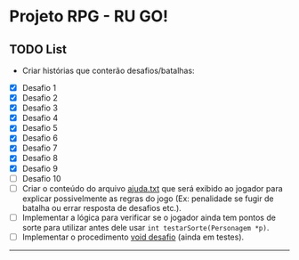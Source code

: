 # Projeto RPG - RU GO!
## TODO List
- Criar histórias que conterão desafios/batalhas:  
- [x] Desafio 1  
- [x] Desafio 2  
- [x] Desafio 3  
- [x] Desafio 4  
- [x] Desafio 5  
- [x] Desafio 6  
- [x] Desafio 7  
- [x] Desafio 8  
- [x] Desafio 9  
- [ ] Desafio 10  
- [ ] Criar o conteúdo do arquivo [ajuda.txt](https://github.com/philorocha/projeto-ip-rpg/blob/master/ProjetoRpgTeste/ajuda.txt) que será exibido ao jogador para explicar possivelmente as regras do jogo (Ex: penalidade se fugir de batalha ou errar resposta de desafios etc.).  
- [ ] Implementar a lógica para verificar se o jogador ainda tem pontos de sorte para utilizar antes dele usar `int testarSorte(Personagem *p)`.  
- [ ] Implementar o procedimento [void desafio](https://github.com/philorocha/projeto-ip-rpg/blob/4bb8961f12683beb3d981081f6cd13bb0fd80468/ProjetoRpgTeste/toolbox.h#L239) (ainda em testes).  

---
